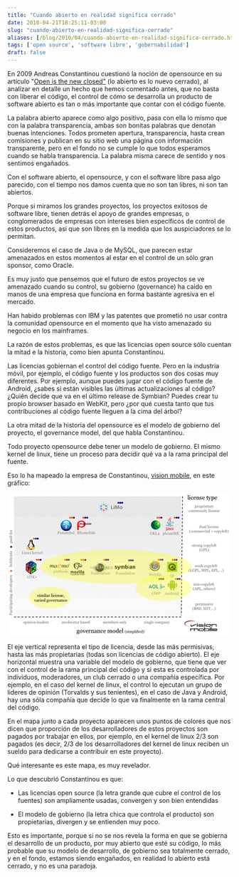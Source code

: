 ```yaml
---
title: "Cuando abierto en realidad significa cerrado"
date: 2010-04-21T18:25:11-03:00
slug: "cuando-abierto-en-realidad-significa-cerrado"
aliases: [/blog/2010/04/cuando-abierto-en-realidad-significa-cerrado.html]
tags: ['open source', 'software libre', 'gobernabilidad']
draft: false
---
```


En 2009 Andreas Constantinou cuestionó la noción de opensource en su
artículo "[Open is the new closed"](http://www.visionmobile.com/blog/2009/08/open-is-the-new-closed/)
(lo abierto es lo nuevo cerrado), al analizar en detalle un hecho que
hemos comentado antes, que no basta con liberar el código, el control de
cómo se desarrolla un producto de software abierto es tan o más
importante que contar con el código fuente.

La palabra abierto aparece como algo positivo, pasa con ella lo mismo
que con la palabra transparencia, ambas son bonitas palabras que denotan
buenas intenciones. Todos prometen apertura, transparencia, hasta crean
comisiones y publican en su sitio web una página con información
transparente, pero en el fondo no se cumple lo que todos esperamos
cuando se habla transparencia. La palabra misma carece de sentido y nos
sentimos engañados.

Con el software abierto, el opensource, y con el software libre pasa
algo parecido, con el tiempo nos damos cuenta que no son tan libres, ni
son tan abiertos.

Porque si miramos los grandes proyectos, los proyectos exitosos de
software libre, tienen detrás el apoyo de grandes empresas, o
conglomerados de empresas con intereses bien específicos de control de
estos productos, así que son libres en la medida que los auspiciadores
se lo permitan.

Consideremos el caso de Java o de MySQL, que parecen estar amenazados en
estos momentos al estar en el control de un sólo gran sponsor, como
Oracle.

Es muy justo que pensemos que el futuro de estos proyectos se ve
amenazado cuando su control, su gobierno (governance) ha caido en manos
de una empresa que funciona en forma bastante agresiva en el mercado.

Han habido problemas con IBM y las patentes que prometió no usar contra
la comunidad opensource en el momento que ha visto amenazado su negocio
en los mainframes.

La razón de estos problemas, es que las licencias open source sólo
cuentan la mitad e la historia, como bien apunta Constantinou.

Las licencias gobiernan el control del código fuente. Pero en la
industria móvil, por ejemplo, el código fuente y los productos son dos
cosas muy diferentes. Por ejemplo, aunque puedes jugar con el código
fuente de Android, ¿sabes si están visibles las últimas actualizaciones
al código? ¿Quién decide que va en el último release de
Symbian? Puedes crear tu propio browser basado en WebKit, pero ¿por qué
cuesta tanto que tus contribuciones al código fuente lleguen a la cima
del árbol?

La otra mitad de la historia del opensource es el modelo de gobierno del
proyecto, el governance model, del que habla Constantinou.

Todo proyecto opensource debe tener un modelo de gobierno. El mismo
kernel de linux, tiene un proceso para decidir qué va a la rama
principal del fuente.

Eso lo ha mapeado la empresa de Constantinou, [vision
mobile](http://www.visionmobile.com/), en este gráfico:

![licenses-vs-governance-models-21.png](licenses-vs-governance-models-21.png)

El eje vertical representa el tipo de licencia, desde las más
permisivas, hasta las más propietarias (todas son licencias de código
abierto). El eje horizontal muestra una variable del modelo de gobierno,
que tiene que ver con el control de la rama principal del código y si
esta es controlada por individuos, moderadores, un club cerrado o una
compañía específica. Por ejemplo, en el caso del kernel de linux, el
control lo ejecutan un grupo de lideres de opinión (Torvalds y sus
tenientes), en el caso de Java y Android, hay una sóla compañía que
decide lo que va finalmente en la rama central del código.

En el mapa junto a cada proyecto aparecen unos puntos de colores que nos
dicen que proporción de los desarrolladores de estos proyectos son
pagados por trabajar en ellos, por ejemplo, en el kernel de linux 2/3
son pagados (es decir, 2/3 de los desarrolladores del kernel de linux
reciben un sueldo para dedicarse a contribuir en este proyecto).

Qué interesante es este mapa, es muy revelador.

Lo que descubrió Constantinou es que:

-   Las licencias open source (la letra grande que cubre el control de
    los fuentes) son ampliamente usadas, convergen y son bien entendidas

-   El modelo de gobierno (la letra chica que controla el producto) son
    propietarias, divergen y se entienden muy poco.

Esto es importante, porque si no se nos revela la forma en que se
gobierna el desarrollo de un producto, por muy abierto que esté su
código, lo más probable que su modelo de desarrollo, de gobierno sea
totalmente cerrado, y en el fondo, estamos siendo engañados, en realidad
lo abierto está cerrado, y no es una paradoja.
